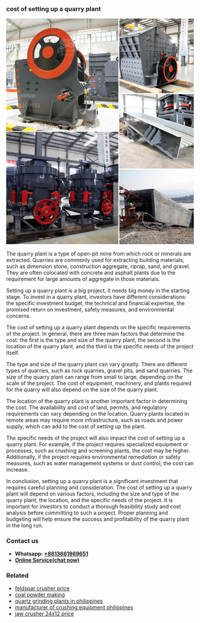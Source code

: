 <h3>cost of setting up a quarry plant</h3><img src='1704951621.jpg' alt=''><p>The quarry plant is a type of open-pit mine from which rock or minerals are extracted. Quarries are commonly used for extracting building materials, such as dimension stone, construction aggregate, riprap, sand, and gravel. They are often colocated with concrete and asphalt plants due to the requirement for large amounts of aggregate in those materials.</p><p>Setting up a quarry plant is a big project, it needs big money in the starting stage. To invest in a quarry plant, investors have different considerations: the specific investment budget, the technical and financial expertise, the promised return on investment, safety measures, and environmental concerns.</p><p>The cost of setting up a quarry plant depends on the specific requirements of the project. In general, there are three main factors that determine the cost: the first is the type and size of the quarry plant, the second is the location of the quarry plant, and the third is the specific needs of the project itself.</p><p>The type and size of the quarry plant can vary greatly. There are different types of quarries, such as rock quarries, gravel pits, and sand quarries. The size of the quarry plant can range from small to large, depending on the scale of the project. The cost of equipment, machinery, and plants required for the quarry will also depend on the size of the quarry plant.</p><p>The location of the quarry plant is another important factor in determining the cost. The availability and cost of land, permits, and regulatory requirements can vary depending on the location. Quarry plants located in remote areas may require more infrastructure, such as roads and power supply, which can add to the cost of setting up the plant.</p><p>The specific needs of the project will also impact the cost of setting up a quarry plant. For example, if the project requires specialized equipment or processes, such as crushing and screening plants, the cost may be higher. Additionally, if the project requires environmental remediation or safety measures, such as water management systems or dust control, the cost can increase.</p><p>In conclusion, setting up a quarry plant is a significant investment that requires careful planning and consideration. The cost of setting up a quarry plant will depend on various factors, including the size and type of the quarry plant, the location, and the specific needs of the project. It is important for investors to conduct a thorough feasibility study and cost analysis before committing to such a project. Proper planning and budgeting will help ensure the success and profitability of the quarry plant in the long run.</p><h3>Contact us</h3><ul><li><strong>Whatsapp:&nbsp;<a href="https://wa.me/8613661969651">+8613661969651</a></strong></li><li><a href="https://swt.shibang-china.com/?git&amp;zhl&amp;cost of setting up a quarry plant"><strong>Online Service(chat now)</strong></a></li></ul><h3>Related</h3><ul><li><a href='feldspar crusher price.md'>feldspar crusher price</a></li><li><a href='coal powder making.md'>coal powder making</a></li><li><a href='quartz grinding plants in philippines.md'>quartz grinding plants in philippines</a></li><li><a href='manufacturer of crushing equipment philippines.md'>manufacturer of crushing equipment philippines</a></li><li><a href='jaw crusher 24x12 price.md'>jaw crusher 24x12 price</a></li></ul>